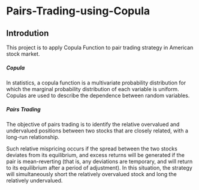 # Pairs-Trading-using-Copula
## Introdution
This project is to apply Copula Function to pair trading strategy in American stock market. 
##### Copula
In statistics, a copula function is a multivariate probability distribution for which the marginal probability distribution of each variable is uniform. Copulas are used to describe the dependence between random variables.
##### Pairs Trading
The objective of pairs trading is to identify the relative overvalued and undervalued positions between two stocks that are closely related, with a long-run relationship. 

Such relative mispricing occurs if the spread between the two stocks deviates from its equilibrium, and excess returns will be generated if the pair is mean-reverting (that is, any deviations are temporary, and will return to its equilibrium after a period of adjustment). In this situation, the strategy will simultaneously short the relatively overvalued stock and long the relatively undervalued. 

##
